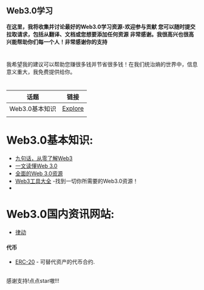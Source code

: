 
## Web3.0学习

**在这里，我将收集并讨论最好的Web3.0学习资源-欢迎参与贡献**
**您可以随时提交拉取请求，包括从翻译、文档或您想要添加任何资源**
**非常感谢。我很高兴也很高兴能帮助你们每一个人！非常感谢你的支持**
#


我希望我的建议可以帮助您赚很多钱并节省很多钱！在我们统治熵的世界中，信息意义重大，我免费提供给你。
#


|      话题       | 链接                                                                                                           |
| :--------------: | ------------------------------------------------------------------------------------------------------------------------- |
|      Web3.0基本知识      | [Explore](https://github.com/jameslee-7/Web3.0-club#Web3.0基本知识)                                                   |
|                                                           |
                                         
#


# Web3.0基本知识:
- [九句话，从零了解Web3](https://www.theblockbeats.info/news/28748)
- [一文读懂Web 3.0](https://www.woshipm.com/it/5261307.html)
- [全面的Web 3.0资源]([https://www.woshipm.com/it/5261307.html](https://docs.worklife.vip/web/#/19/2000))
- [Web3工具大全](https://www.useweb3.xyz/) -找到一切你所需要的Web3.0资源！
- []()


# Web3.0国内资讯网站:
- [律动](https://www.theblockbeats.info/)


#### 代币
- [ERC-20](https://eips.ethereum.org/EIPS/eip-20) - 可替代资产的代币合约.






##
感谢支持!点点star嗷!!!
